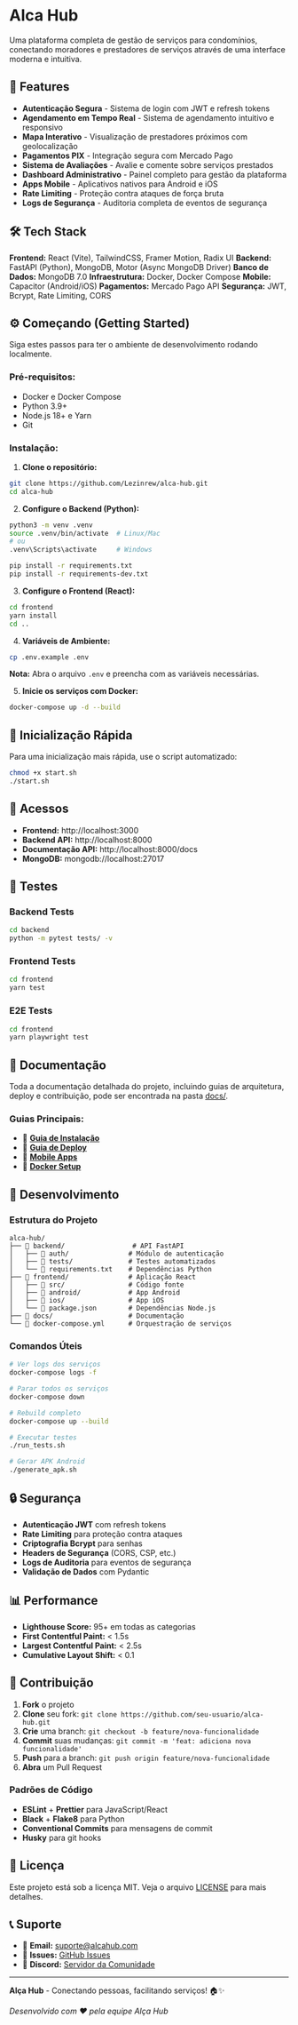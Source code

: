 # Alca Hub

Uma plataforma completa de gestão de serviços para condomínios, conectando moradores e prestadores de serviços através de uma interface moderna e intuitiva.

## 🚀 Features

- **Autenticação Segura** - Sistema de login com JWT e refresh tokens
- **Agendamento em Tempo Real** - Sistema de agendamento intuitivo e responsivo
- **Mapa Interativo** - Visualização de prestadores próximos com geolocalização
- **Pagamentos PIX** - Integração segura com Mercado Pago
- **Sistema de Avaliações** - Avalie e comente sobre serviços prestados
- **Dashboard Administrativo** - Painel completo para gestão da plataforma
- **Apps Mobile** - Aplicativos nativos para Android e iOS
- **Rate Limiting** - Proteção contra ataques de força bruta
- **Logs de Segurança** - Auditoria completa de eventos de segurança

## 🛠️ Tech Stack

**Frontend:** React (Vite), TailwindCSS, Framer Motion, Radix UI
**Backend:** FastAPI (Python), MongoDB, Motor (Async MongoDB Driver)
**Banco de Dados:** MongoDB 7.0
**Infraestrutura:** Docker, Docker Compose
**Mobile:** Capacitor (Android/iOS)
**Pagamentos:** Mercado Pago API
**Segurança:** JWT, Bcrypt, Rate Limiting, CORS

## ⚙️ Começando (Getting Started)

Siga estes passos para ter o ambiente de desenvolvimento rodando localmente.

### Pré-requisitos:

- Docker e Docker Compose
- Python 3.9+
- Node.js 18+ e Yarn
- Git

### Instalação:

1. **Clone o repositório:**
```bash
git clone https://github.com/Lezinrew/alca-hub.git
cd alca-hub
```

2. **Configure o Backend (Python):**
```bash
python3 -m venv .venv
source .venv/bin/activate  # Linux/Mac
# ou
.venv\Scripts\activate     # Windows

pip install -r requirements.txt
pip install -r requirements-dev.txt
```

3. **Configure o Frontend (React):**
```bash
cd frontend
yarn install
cd ..
```

4. **Variáveis de Ambiente:**
```bash
cp .env.example .env
```

**Nota:** Abra o arquivo `.env` e preencha com as variáveis necessárias.

5. **Inicie os serviços com Docker:**
```bash
docker-compose up -d --build
```

## 🚀 Inicialização Rápida

Para uma inicialização mais rápida, use o script automatizado:

```bash
chmod +x start.sh
./start.sh
```

## 📱 Acessos

- **Frontend:** http://localhost:3000
- **Backend API:** http://localhost:8000
- **Documentação API:** http://localhost:8000/docs
- **MongoDB:** mongodb://localhost:27017

## 🧪 Testes

### Backend Tests
```bash
cd backend
python -m pytest tests/ -v
```

### Frontend Tests
```bash
cd frontend
yarn test
```

### E2E Tests
```bash
cd frontend
yarn playwright test
```

## 📖 Documentação

Toda a documentação detalhada do projeto, incluindo guias de arquitetura, deploy e contribuição, pode ser encontrada na pasta [docs/](docs/).

### Guias Principais:
- 📖 **[Guia de Instalação](docs/guides/installation/GUIA_INSTALACAO.md)**
- 🚀 **[Guia de Deploy](GUIA_DEPLOY_SERVIDOR.md)**
- 📱 **[Mobile Apps](docs/mobile/)**
- 🐳 **[Docker Setup](DOCKER.md)**

## 🔧 Desenvolvimento

### Estrutura do Projeto
```
alca-hub/
├── 📁 backend/                 # API FastAPI
│   ├── 📁 auth/               # Módulo de autenticação
│   ├── 📁 tests/              # Testes automatizados
│   └── 📄 requirements.txt    # Dependências Python
├── 📁 frontend/               # Aplicação React
│   ├── 📁 src/                # Código fonte
│   ├── 📁 android/            # App Android
│   ├── 📁 ios/                # App iOS
│   └── 📄 package.json        # Dependências Node.js
├── 📁 docs/                   # Documentação
└── 📄 docker-compose.yml      # Orquestração de serviços
```

### Comandos Úteis

```bash
# Ver logs dos serviços
docker-compose logs -f

# Parar todos os serviços
docker-compose down

# Rebuild completo
docker-compose up --build

# Executar testes
./run_tests.sh

# Gerar APK Android
./generate_apk.sh
```

## 🔒 Segurança

- **Autenticação JWT** com refresh tokens
- **Rate Limiting** para proteção contra ataques
- **Criptografia Bcrypt** para senhas
- **Headers de Segurança** (CORS, CSP, etc.)
- **Logs de Auditoria** para eventos de segurança
- **Validação de Dados** com Pydantic

## 📊 Performance

- **Lighthouse Score:** 95+ em todas as categorias
- **First Contentful Paint:** < 1.5s
- **Largest Contentful Paint:** < 2.5s
- **Cumulative Layout Shift:** < 0.1

## 🤝 Contribuição

1. **Fork** o projeto
2. **Clone** seu fork: `git clone https://github.com/seu-usuario/alca-hub.git`
3. **Crie** uma branch: `git checkout -b feature/nova-funcionalidade`
4. **Commit** suas mudanças: `git commit -m 'feat: adiciona nova funcionalidade'`
5. **Push** para a branch: `git push origin feature/nova-funcionalidade`
6. **Abra** um Pull Request

### Padrões de Código
- **ESLint** + **Prettier** para JavaScript/React
- **Black** + **Flake8** para Python
- **Conventional Commits** para mensagens de commit
- **Husky** para git hooks

## 📄 Licença

Este projeto está sob a licença MIT. Veja o arquivo [LICENSE](LICENSE) para mais detalhes.

## 📞 Suporte

- 📧 **Email:** suporte@alcahub.com
- 🐛 **Issues:** [GitHub Issues](https://github.com/Lezinrew/alca-hub/issues)
- 💬 **Discord:** [Servidor da Comunidade](https://discord.gg/alcahub)

---

**Alça Hub** - Conectando pessoas, facilitando serviços! 🏠✨

*Desenvolvido com ❤️ pela equipe Alça Hub*